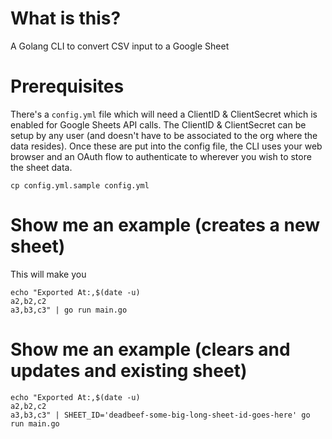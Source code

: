# What is this?
A Golang CLI to convert CSV input to a Google Sheet

# Prerequisites
There's a `config.yml` file which will need a ClientID & ClientSecret which is enabled for Google Sheets API calls. The ClientID & ClientSecret can be setup by any user (and doesn't have to be associated to the org where the data resides).
Once these are put into the config file, the CLI uses your web browser and an OAuth flow to authenticate to wherever you wish to store the sheet data.
```
cp config.yml.sample config.yml
```

# Show me an example (creates a new sheet)
This will make you 
```
echo "Exported At:,$(date -u)
a2,b2,c2
a3,b3,c3" | go run main.go 
```

# Show me an example (clears and updates and existing sheet)
```
echo "Exported At:,$(date -u)
a2,b2,c2
a3,b3,c3" | SHEET_ID='deadbeef-some-big-long-sheet-id-goes-here' go run main.go 
```